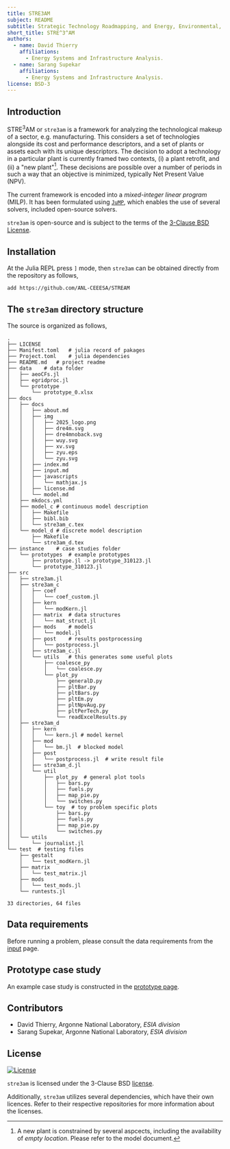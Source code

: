 ```yaml
---
title: STRE3AM 
subject: README 
subtitle: Strategic Technology Roadmapping, and Energy, Environmental, and Economic Analysis Model
short_title: STRE^3^AM
authors:
  - name: David Thierry 
    affiliations:
      - Energy Systems and Infrastructure Analysis.
  - name: Sarang Supekar
    affiliations:
      - Energy Systems and Infrastructure Analysis.
license: BSD-3 
---
```


## Introduction

STRE<sup>3</sup>AM or `stre3am` is a framework for analyzing the technological
makeup of a sector, e.g. manufacturing. This considers a set of technologies
alongside its cost and performance descriptors, and a set of plants or assets
each with its unique descriptors. The decision to adopt a technology in a
particular plant is currently framed two contexts, (i) a plant retrofit, and
(ii) a "new plant"[^1]. These decisions are possible over a number of periods in
such a way that an objective is minimized, typically Net Present Value (NPV).

The current framework is encoded into a *mixed-integer linear program* (MILP).
It has been formulated using [`JuMP`](https://github.com/jump-dev/JuMP.jl),
which enables the use of several solvers, included open-source solvers. 

`stre3am` is open-source and is subject to the terms of the [3-Clause BSD
License](https://opensource.org/license/BSD-3-clause/).

## Installation

At the Julia REPL press `]` mode, then `stre3am` can be obtained directly from
the repository as follows,

    add https://github.com/ANL-CEEESA/STREAM

## The `stre3am` directory structure

The source is organized as follows,

    .
    ├── LICENSE
    ├── Manifest.toml   # julia record of pakages
    ├── Project.toml    # julia dependencies
    ├── README.md   # project readme
    ├── data    # data folder
    │   ├── aeoCFs.jl
    │   ├── egridproc.jl
    │   └── prototype
    │       └── prototype_0.xlsx
    ├── docs
    │   ├── docs
    │   │   ├── about.md
    │   │   ├── img
    │   │   │   ├── 2025_logo.png
    │   │   │   ├── dre4m.svg
    │   │   │   ├── dre4mnoback.svg
    │   │   │   ├── wuy.svg
    │   │   │   ├── xv.svg
    │   │   │   ├── zyu.eps
    │   │   │   └── zyu.svg
    │   │   ├── index.md
    │   │   ├── input.md
    │   │   ├── javascripts
    │   │   │   └── mathjax.js
    │   │   ├── license.md
    │   │   └── model.md
    │   ├── mkdocs.yml
    │   ├── model_c # continuous model description
    │   │   ├── Makefile
    │   │   ├── bibl.bib
    │   │   └── stre3am_c.tex
    │   └── model_d # discrete model description
    │       ├── Makefile
    │       └── stre3am_d.tex
    ├── instance    # case studies folder
    │   └── prototypes  # example prototypes
    │       ├── prototype.jl -> prototype_310123.jl
    │       └── prototype_310123.jl
    ├── src
    │   ├── stre3am.jl
    │   ├── stre3am_c
    │   │   ├── coef
    │   │   │   └── coef_custom.jl
    │   │   ├── kern
    │   │   │   └── modKern.jl
    │   │   ├── matrix  # data structures
    │   │   │   └── mat_struct.jl
    │   │   ├── mods    # models
    │   │   │   └── model.jl
    │   │   ├── post    # results postprocessing
    │   │   │   └── postprocess.jl
    │   │   ├── stre3am_c.jl
    │   │   └── utils   # this generates some useful plots
    │   │       ├── coalesce_py
    │   │       │   └── coalesce.py
    │   │       └── plot_py
    │   │           ├── generalD.py
    │   │           ├── pltBar.py
    │   │           ├── pltBars.py
    │   │           ├── pltEm.py
    │   │           ├── pltNpvAug.py
    │   │           ├── pltPerTech.py
    │   │           └── readExcelResults.py
    │   ├── stre3am_d
    │   │   ├── kern
    │   │   │   └── kern.jl # model kernel
    │   │   ├── mod
    │   │   │   └── bm.jl  # blocked model
    │   │   ├── post
    │   │   │   └── postprocess.jl  # write result file
    │   │   ├── stre3am_d.jl
    │   │   └── util
    │   │       ├── plot_py  # general plot tools
    │   │       │   ├── bars.py
    │   │       │   ├── fuels.py
    │   │       │   ├── map_pie.py
    │   │       │   └── switches.py
    │   │       └── toy  # toy problem specific plots
    │   │           ├── bars.py
    │   │           ├── fuels.py
    │   │           ├── map_pie.py
    │   │           └── switches.py
    │   └── utils
    │       └── journalist.jl
    └── test  # testing files
        ├── gestalt
        │   └── test_modKern.jl
        ├── matrix
        │   └── test_matrix.jl
        ├── mods
        │   └── test_mods.jl
        └── runtests.jl

    33 directories, 64 files

## Data requirements 

Before running a problem, please consult the data requirements from the
[input](input_data.md) page.

## Prototype case study

An example case study is constructed in the [prototype page](prototype_case.md).

## Contributors

- David Thierry, Argonne National Laboratory, *ESIA division*
- Sarang Supekar, Argonne National Laboratory, *ESIA division*

## License

[![License](https://img.shields.io/badge/License-BSD_3--Clause-blue.svg)](https://opensource.org/licenses/BSD-3-Clause)

`stre3am` is licensed under the 3-Clause BSD [license](license.md). 

Additionally, `stre3am` utilizes several dependencies, which have their own
licences. Refer to their respective repositories for more information about the
licenses.

[^1]: A new plant is constrained by several aspcects, including the availability
  of *empty location*. Please refer to the model document.
